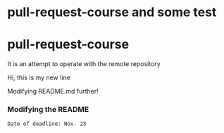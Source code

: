 
# pull-request-course and some test

# pull-request-course


It is an attempt to operate with the remote repository


Hi, this is my new line

Modifying README.md further!


### Modifying the README

    Date of deadline: Nov. 23

